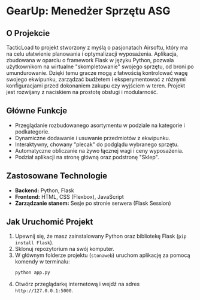 # GearUp: Menedżer Sprzętu ASG

## O Projekcie

TacticLoad to projekt stworzony z myślą o pasjonatach Airsoftu, który ma na celu ułatwienie planowania i optymalizacji wyposażenia. Aplikacja, zbudowana w oparciu o framework Flask w języku Python, pozwala użytkownikom na wirtualne "skompletowanie" swojego sprzętu, od broni po umundurowanie. Dzięki temu gracze mogą z łatwością kontrolować wagę swojego ekwipunku, zarządzać budżetem i eksperymentować z różnymi konfiguracjami przed dokonaniem zakupu czy wyjściem w teren. Projekt jest rozwijany z naciskiem na prostotę obsługi i modularność.

## Główne Funkcje

* Przeglądanie rozbudowanego asortymentu w podziale na kategorie i podkategorie.
* Dynamiczne dodawanie i usuwanie przedmiotów z ekwipunku.
* Interaktywny, chowany "plecak" do podglądu wybranego sprzętu.
* Automatyczne obliczanie na żywo łącznej wagi i ceny wyposażenia.
* Podział aplikacji na stronę główną oraz podstronę "Sklep".

## Zastosowane Technologie

* **Backend:** Python, Flask
* **Frontend:** HTML, CSS (Flexbox), JavaScript
* **Zarządzanie stanem:** Sesje po stronie serwera (Flask Session)

## Jak Uruchomić Projekt

1.  Upewnij się, że masz zainstalowany Python oraz bibliotekę Flask (`pip install Flask`).
2.  Sklonuj repozytorium na swój komputer.
3.  W głównym folderze projektu (`stonaweb`) uruchom aplikację za pomocą komendy w terminalu:
    ```bash
    python app.py
    ```
4.  Otwórz przeglądarkę internetową i wejdź na adres `http://127.0.0.1:5000`.